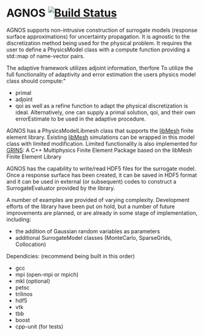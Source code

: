 AGNOS [![Build Status](https://travis-ci.org/coreymbryant/AGNOS.svg?branch=master)](https://travis-ci.org/coreymbryant/AGNOS)
=====

AGNOS supports non-intrusive construction of surrogate models (response surface
approximations) for uncertainty propagation. It is agnostic to the
discretization method being used for the physical problem. It requires
the user to define a PhysicsModel class with a compute function providing a
std::map of name-vector pairs. 

The adaptive framework utilizes adjoint information, therfore To utilize the
full functionality of adaptivity and error estimation the users physics model
class should compute:"
* primal
* adjoint
* qoi
as well as a refine function to adapt the physical discretization is ideal.
Alternatively, one can supply a primal solution, qoi,  and their own
errorEstimate to be used in the adaptive procedure. 

AGNOS has a PhysicsModelLibmesh class that supports the
[libMesh](https://github.com/libMesh/libmesh.git) finite element library.
Existing [libMesh](https://github.com/libMesh/libmesh.git) simulations can be
wrapped in this model class with limited modification.  Limited functionality is
also implemented for [GRINS](http://grinsfem.github.io): A C++ Multiphysics
Finite Element Package based on the libMesh Finite Element Library

AGNOS has the capability to write/read HDF5 files for the surrogate model. Once
a response surface has been created, it can be saved in HDF5 format and it can
be used in external (or subsequent) codes to construct a SurrogateEvaluator
provided by the library. 

A number of examples are provided of varying complexity. Development efforts of
the library have been put on hold, but a number of future improvements are
planned, or are already in some stage of implementation, including:
* the addition of Gaussian random variables as parameters
* additional SurrogateModel classes (MonteCarlo, SparseGrids, Collocation)

Dependicies: (recommend being built in this order)
* gcc
* mpi (open-mpi or mpich)
* mkl (optional)
* petsc
* trilinos
* hdf5
* vtk
* tbb
* boost 
* cpp-unit (for tests)
